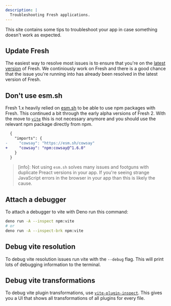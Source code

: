 ```yaml
---
description: |
  Troubleshooting Fresh applications.
---
```


This site contains some tips to troubleshoot your app in case something doesn't
work as expected.

## Update Fresh

The easiest way to resolve most issues is to ensure that you're on the
[latest version](https://jsr.io/@fresh/core/versions) of Fresh. We continiously
work on Fresh and there is a good chance that the issue you're running into has
already been resolved in the latest version of Fresh.

## Don't use esm.sh

Fresh 1.x heavily relied on [esm.sh](https://esm.sh/) to be able to use npm
packages with Fresh. This continued a bit through the early alpha versions of
Fresh 2. With the move to [`vite`](https://vite.dev/) this is not necessary
anymore and you should use the relevant npm package directly from npm.

```diff deno.json
  {
    "imports": {
-     "cowsay": "https://esm.sh/cowsay"
+     "cowsay": "npm:cowsay@^1.6.0"
    }
  }
```

> [info]: Not using `esm.sh` solves many issues and footguns with duplicate
> Preact versions in your app. If you're seeing strange JavaScript errors in the
> browser in your app than this is likely the cause.

## Attach a debugger

To attach a debugger to vite with Deno run this command:

```sh Terminal
deno run -A --inspect npm:vite
# or
deno run -A --inspect-brk npm:vite
```

## Debug vite resolution

To debug vite resolution issues run vite with the `--debug` flag. This will
print lots of debugging information to the terminal.

## Debug vite transformations

To debug vite plugin transformations, use
[`vite-plugin-inspect`](https://github.com/antfu-collective/vite-plugin-inspect).
This gives you a UI that shows all transformations of all plugins for every
file.
